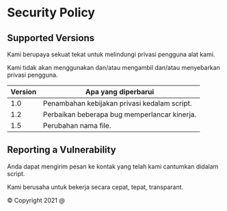 # Security Policy

## Supported Versions
Kami berupaya sekuat tekat untuk
melindungi privasi pengguna alat kami.

Kami tidak akan menggunakan dan/atau 
mengambil dan/atau menyebarkan privasi pengguna. 


| Version | Apa yang diperbarui                           |
| ------- | ----------------------------------------------|
| 1.0     | Penambahan kebijakan privasi kedalam script.  |
| 1.2     | Perbaikan beberapa bug memperlancar kinerja.  |
| 1.5     | Perubahan nama file.                          |

## Reporting a Vulnerability
Anda dapat mengirim pesan ke kontak yang telah
kami cantumkan didalam script.

Kami berusaha untuk bekerja secara cepat, tepat, transparant.

© Copyright 2021 @
